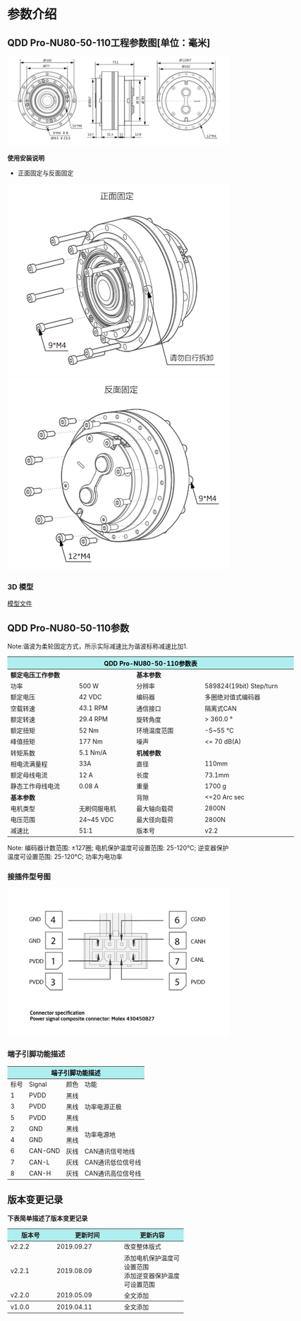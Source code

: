 # 参数介绍 
## QDD Pro-NU80-50-110工程参数图[单位：毫米]
![QDD Pro-NU80-50]( ../../img/QDD_Pro_NU80_v2_2三视图.png ) 

**使用安装说明**

*   正面固定与反面固定

![Qddpro_NU80_v2_2正面固定.png](../../img/QDD_Pro_NU80_v2_2正面固定.png "fig:Qddpro_NU80_v2_2正面固定.png") ![Qddpro_NU80_v2_2反面固定.png](../../img/QDD_Pro_NU80_v2_2反面固定.png "fig:Qddpro_NU80_v2_2反面固定.png")
### 3D 模型
[模型文件]( ../../3DModel/QDD_Pro_NU80-x-110_v2_2.step.zip )




## QDD Pro-NU80-50-110参数

Note:谐波为柔轮固定方式，所示实际减速比为谐波标称减速比加1.

<table style="width:650px"><thead><tr><th colspan="4" style="background: PaleTurquoise; color: black;">QDD Pro-NU80-50-110参数表</th></tr></thead><tbody><tr><td colspan="2"><b>额定电压工作参数</b></td><td colspan="2"><b>基本参数</b></td></tr><tr><td style="width:175px">功率</td><td style="width:135px">500 W</td><td style="width:130px">分辨率</td><td style="width:220px">589824(19bit) Step/turn</td></tr><tr><td>额定电压</td><td>42 VDC</td><td>编码器</td><td>多圈绝对值式编码器</td></tr><tr><td>空载转速</td><td>43.1 RPM</td><td>通信接口</td><td>隔离式CAN</td></tr><tr><td>额定转速</td><td>29.4 RPM</td><td>旋转角度</td><td>> 360.0 °</td></tr><tr><td>额定扭矩</td><td>52 Nm</td><td>环境温度范围</td><td>-5~55 °C</td></tr><td>峰值扭矩</td><td>177 Nm</td><td>噪声</td><td><= 70 dB(A)</td></tr><tr><td>转矩系数</td><td>5.1 Nm/A</td><td colspan="2"><b>机械参数</b></td></tr><tr><td>相电流满量程</td><td>33A</td><td style="width:175px">直径</td><td style="width:175px">110mm</td></tr><tr><td>额定母线电流</td><td>12 A</td><td>长度</td><td>73.1mm</td></tr><tr><td>静态工作母线电流</td><td>0.08 A</td><td>重量</td><td>1700 g</td></tr> <tr><td colspan="2"><b>基本参数</b></td><td>背隙</td><td><=20 Arc sec</td></tr><tr><td>电机类型</td><td>无刷伺服电机</td><td>最大轴向载荷</td><td>2800N</td></tr><tr><td>电压范围</td><td>24~45 VDC</td><td>最大径向载荷</td><td>2800N</td></tr><tr><td>减速比</td><td>51:1</td><td>版本号</td><td>v2.2</td></tr></tbody></table>

Note: 编码器计数范围: ±127圈; 电机保护温度可设置范围: 25-120°C; 逆变器保护温度可设置范围: 25-120°C; 功率为电功率

### 接插件型号图

<img src="../../img/配线2-2.png" style="width:600px">

### 端子引脚功能描述

<table class="tableizer-table" style="width:390px">
 <thead><tr class="tableizer-firstrow"><th colspan="4" style="background: PaleTurquoise; color: black;">端子引脚功能描述</th></tr></thead><tbody><tr><td>标号</td><td>Signal</td><td>颜色</td><td>功能</td></tr><tr><td>1</td><td>PVDD</td><td>黑线</td><td rowspan="3">功率电源正极</td></tr><tr><td>3</td><td>PVDD</td><td>黑线</td></tr><tr><td>5</td><td>PVDD</td><td>黑线</td></tr><tr><td>2</td><td>GND</td><td>黑线</td> <td rowspan="2">功率电源地</td></tr><tr><td>4</td><td>GND</td><td>黑线</td></tr><tr><td>6</td><td>CAN-GND</td><td>灰线</td><td>CAN通讯信号地线</td></tr><tr><td>7</td><td>CAN-L</td><td>灰线</td><td>CAN通讯低位信号线</td></tr><tr><td>8</td><td>CAN-H</td><td>灰线</td><td>CAN通讯高位信号线</td></tr></tbody></table>
 </tbody></table>


## 版本变更记录
**下表简单描述了版本变更记录**

<table style="width:400px"><thead><tr style="background:PaleTurquoise"><th style="width:100px">版本号</th><th style="width:150px">更新时间</th><th style="width:150px">更新内容</th></tr></thead><tbody><tr><td>v2.2.2</td><td>2019.09.27</td><td>改变整体版式</td></tr><tr><td>v2.2.1</td><td>2019.08.09</td><td>添加电机保护温度可设置范围 <br>添加逆变器保护温度可设置范围 </td></tr><tr><td>v2.2.0</td><td>2019.05.09</td><td>全文添加</th></tr></thead><tbody><tr><td>v1.0.0</td><td>2019.04.11</td><td>全文添加</td></tbody></table>
